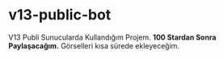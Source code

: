 # v13-public-bot
V13 Publi Sunucularda Kullandığım Projem.
**100 Stardan Sonra Paylaşacağım.**
Görselleri kısa sürede ekleyeceğim.
